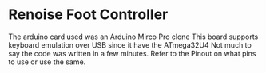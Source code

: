 # Renoise Foot Controller #
The arduino card used was an Arduino Mirco Pro clone
This board supports keyboard emulation over USB since it have the ATmega32U4
Not much to say the code was written in a few minutes. Refer to the Pinout on what pins to use or use the same.
